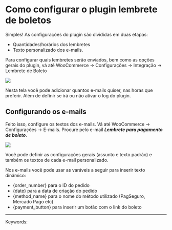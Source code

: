 # Como configurar o plugin lembrete de boletos

Simples! As configurações do plugin são divididas em duas etapas:

-   Quantidades/horários dos lembretes
-   Texto personalizado dos e-mails.

Para configurar quais lembretes serão enviados, bem como as opções gerais do plugin, vá até WooCommerce -> Configurações -> Integração -> Lembrete de Boleto

[![](https://s3.eu-west-1.amazonaws.com/cdn.supporthero.io/article/2624/f4478b82-e0d1-40e1-b720-d2de78fa3cc7.jpg)](https://s3.eu-west-1.amazonaws.com/cdn.supporthero.io/article/2624/f4478b82-e0d1-40e1-b720-d2de78fa3cc7.jpg)

Nesta tela você pode adicionar quantos e-mails quiser, nas horas que preferir. Além de definir se irá ou não ativar o log do plugin.

## Configurando os e-mails

Feito isso, configure os textos dos e-mails. Vá até WooCommerce -> Configurações -> E-mails. Procure pelo e-mail **_Lembrete para pagamento de boleto_**.

[![](https://s3.eu-west-1.amazonaws.com/cdn.supporthero.io/article/2624/2b0f9291-7b2a-4d69-892e-2faa24e4b045.jpg)](https://s3.eu-west-1.amazonaws.com/cdn.supporthero.io/article/2624/2b0f9291-7b2a-4d69-892e-2faa24e4b045.jpg)

Você pode definir as configurações gerais (assunto e texto padrão) e também os textos de cada e-mail personalizado.

Nos e-mails você pode usar as varáveis a seguir para inserir texto dinâmico:

-   {order\_number} para o ID do pedido
-   {date} para a data de criação do pedido
-   {method\_name} para o nome do método utilizado (PagSeguro, Mercado Pago etc)
-   {payment\_button} para inserir um botão com o link do boleto

___

Keywords: